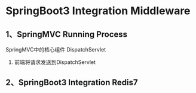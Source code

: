 # SpringBoot3 Integration  Middleware



## 1、SpringMVC Running Process

SpringMVC中的核心组件 DispatchServlet





1. 前端将请求发送到DispatchServlet 

















## 2、SpringBoot3 Integration  Redis7